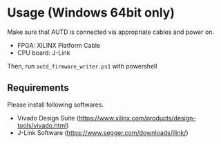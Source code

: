 # Usage (Windows 64bit only)

Make sure that AUTD is connected via appropriate cables and power on.
* FPGA: XILINX Platform Cable
* CPU board: J-Link

Then, run `autd_firmware_writer.ps1` with powershell 

## Requirements

Please install following softwares.

* Vivado Design Suite (https://www.xilinx.com/products/design-tools/vivado.html)
* J-Link Software (https://www.segger.com/downloads/jlink/)